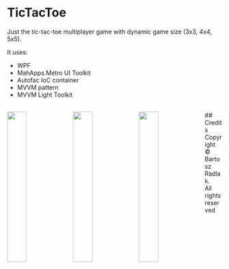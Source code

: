 # TicTacToe

Just the tic-tac-toe multiplayer game with dynamic game size (3x3, 4x4, 5x5).
</br>

It uses:
* WPF 
* MahApps.Metro UI Toolkit
* Autofac IoC container
* MVVM pattern
* MVVM Light Toolkit

</br>

<img src="https://github.com/bradlak/TicTacToe/blob/master/Screenshots/main.jpg" align="left" width="30%" >

<img src="https://github.com/bradlak/TicTacToe/blob/master/Screenshots/size.jpg" align="left" width="30%"   >

<img src="https://github.com/bradlak/TicTacToe/blob/master/Screenshots/game.jpg" align="left" width="30%"   >

<div>
## Credits
Copyright &copy; Bartosz Radlak.</br> All rights reserved
</div>
